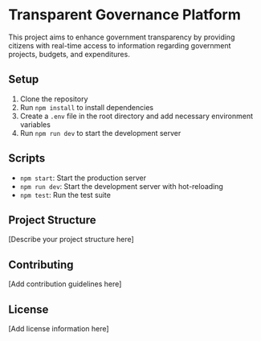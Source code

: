 # Transparent Governance Platform

This project aims to enhance government transparency by providing citizens with real-time access to information regarding government projects, budgets, and expenditures.

## Setup

1. Clone the repository
2. Run `npm install` to install dependencies
3. Create a `.env` file in the root directory and add necessary environment variables
4. Run `npm run dev` to start the development server

## Scripts

- `npm start`: Start the production server
- `npm run dev`: Start the development server with hot-reloading
- `npm test`: Run the test suite

## Project Structure

[Describe your project structure here]

## Contributing

[Add contribution guidelines here]

## License

[Add license information here]
